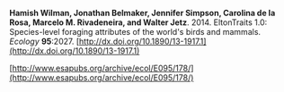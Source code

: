 **Hamish Wilman, Jonathan Belmaker, Jennifer Simpson, Carolina de la Rosa, 
Marcelo M. Rivadeneira, and Walter Jetz**. 2014. EltonTraits 1.0: Species-level foraging 
attributes of the world's birds and mammals. _Ecology_ **95**:2027. 
[http://dx.doi.org/10.1890/13-1917.1](http://dx.doi.org/10.1890/13-1917.1)

[http://www.esapubs.org/archive/ecol/E095/178/](http://www.esapubs.org/archive/ecol/E095/178/)
